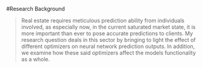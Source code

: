 #Research Background
> Real estate requires meticulous prediction ability from individuals involved, as especially now, in the current saturated market state, it is more important than ever to pose accurate predictions to clients. 
> My research question deals in this sector by bringing to light the effect of different optimizers on neural network prediction outputs.
> In addition, we examine how these said optimizers affect the models functionality as a whole.
